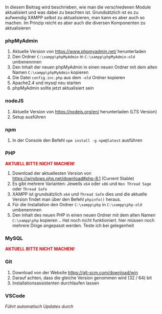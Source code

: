 In diesem Beitrag wird beschrieben, wie man die verschiedenen Module aktualisiert und was dabei zu beachten ist.
Grundsätzlich ist es zu aufwendig XAMPP selbst zu aktualisieren, man kann es aber auch so machen. 
Im Prinzip reicht es aber auch die diversen Komponenten zu aktualisieren


### phpMyAdmin
1. Aktuelle Version von https://www.phpmyadmin.net/ herunterladen
2. Den Ordner `C:\xampp\phpMyAdmin` in `C:\xampp\phpMyAdmin-old` umbenennnen
3. Den Inhalt der neuen phpMyAdmin in einen neuen Ordner mit dem alten Namen `C:\xampp\phpMyAdmin` kopieren
4. Die Datei `config.inc.php` aus dem `-old` Ordner kopieren
5. Apache2.4 und mysql neu starten
6. phpMyAdmin sollte jetzt aktualisiert sein

### nodeJS
1. Aktuelle Version von https://nodejs.org/en/ herunterladen (LTS Version)
2. Setup ausführen

### npm
1. In der Console den Befehl `npm install -g npm@latest` ausführen 

### PHP
<strong style="color:red;">AKTUELL BITTE NICHT MACHEN!</strong>
1. Download der aktuellesten Version von https://windows.php.net/download#php-8.1 (Current Stable)
2. Es gibt mehrere Varianten: Jeweils `x64` oder `x86` und `Non Thread Sage` oder `Thread Safe`
3. XAMPP ist grundsätzlich `x64` und `Thread Safe` dies und die aktuelle Version findet man über den Befehl `phpinfo()` heraus.
4. Für die Installation den Ordner `C:\xampp\php` in `C:\xampp\php-old` umbenennnen
5. Den Inhalt des neuen PHP in einen neuen Ordner mit dem alten Namen `C:\xampp\php` kopieren
.. Hat noch nicht funktioniert. hier müssen noch mehrere Dinge angepasst werden. Teste ich bei gelegenheit

### MySQL
<strong style="color:red;">AKTUELL BITTE NICHT MACHEN!</strong>


### Git
1. Download von der Website https://git-scm.com/download/win
2. Darauf achten, dass die gleiche Version genommen wird (32 / 64) bit
3. Installationsassistenten durchlaufen lassen

### VSCode
<em>Führt automatisch Updates durch</em>